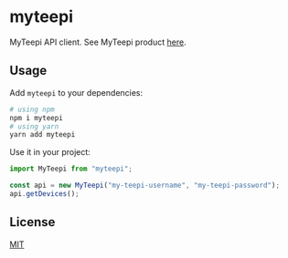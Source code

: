 # myteepi

MyTeepi API client. See MyTeepi product [here](https://www.myteepi.fr/).

## Usage

Add `myteepi` to your dependencies:

```bash
# using npm
npm i myteepi
# using yarn
yarn add myteepi
```

Use it in your project:

```js
import MyTeepi from "myteepi";

const api = new MyTeepi("my-teepi-username", "my-teepi-password");
api.getDevices();
```

## License

[MIT](https://oss.ninja/mit/dramloc)
